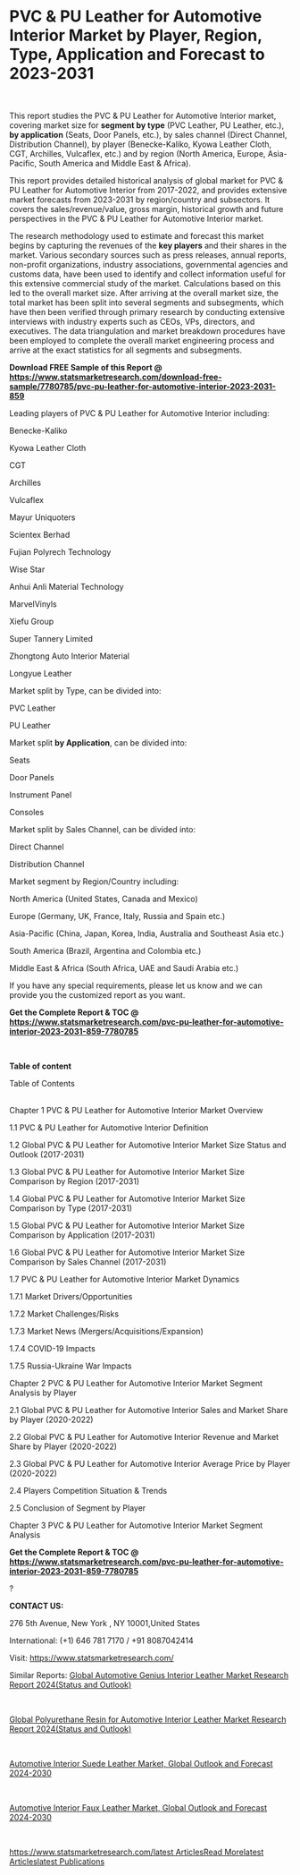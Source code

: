 <h1>PVC & PU Leather for Automotive Interior Market by Player, Region, Type, Application and Forecast to 2023-2031</h1><br/><p>This report studies the PVC & PU Leather for Automotive Interior market, covering market size for <strong>segment by type</strong> (PVC Leather, PU Leather, etc.), <strong>by application</strong> (Seats, Door Panels, etc.), by sales channel (Direct Channel, Distribution Channel), by player (Benecke-Kaliko, Kyowa Leather Cloth, CGT, Archilles, Vulcaflex, etc.) and by region (North America, Europe, Asia-Pacific, South America and Middle East & Africa).</p>
 
 
 
 <p>This report provides detailed historical analysis of global market for PVC & PU Leather for Automotive Interior from 2017-2022, and provides extensive market forecasts from 2023-2031 by region/country and subsectors. It covers the sales/revenue/value, gross margin, historical growth and future perspectives in the PVC & PU Leather for Automotive Interior market.</p>
 
 
 
 <p>The research methodology used to estimate and forecast this market begins by capturing the revenues of the <strong>key players</strong> and their shares in the market. Various secondary sources such as press releases, annual reports, non-profit organizations, industry associations, governmental agencies and customs data, have been used to identify and collect information useful for this extensive commercial study of the market. Calculations based on this led to the overall market size. After arriving at the overall market size, the total market has been split into several segments and subsegments, which have then been verified through primary research by conducting extensive interviews with industry experts such as CEOs, VPs, directors, and executives. The data triangulation and market breakdown procedures have been employed to complete the overall market engineering process and arrive at the exact statistics for all segments and subsegments.</p>
 
 
 
 <p><strong>Download FREE Sample of this Report @ <a href="https://www.statsmarketresearch.com/download-free-sample/7780785/pvc-pu-leather-for-automotive-interior-2023-2031-859">https://www.statsmarketresearch.com/download-free-sample/7780785/pvc-pu-leather-for-automotive-interior-2023-2031-859</a></strong></p>
 
 
 
 <p>Leading players of PVC & PU Leather for Automotive Interior including:</p>
 
 
 
 <p>Benecke-Kaliko</p>
 
 
 
 <p>Kyowa Leather Cloth</p>
 
 
 
 <p>CGT</p>
 
 
 
 <p>Archilles</p>
 
 
 
 <p>Vulcaflex</p>
 
 
 
 <p>Mayur Uniquoters</p>
 
 
 
 <p>Scientex Berhad</p>
 
 
 
 <p>Fujian Polyrech Technology</p>
 
 
 
 <p>Wise Star</p>
 
 
 
 <p>Anhui Anli Material Technology</p>
 
 
 
 <p>MarvelVinyls</p>
 
 
 
 <p>Xiefu Group</p>
 
 
 
 <p>Super Tannery Limited</p>
 
 
 
 <p>Zhongtong Auto Interior Material</p>
 
 
 
 <p>Longyue Leather</p>
 
 
 
 <p>Market split by Type, can be divided into:</p>
 
 
 
 <p>PVC Leather</p>
 
 
 
 <p>PU Leather</p>
 
 
 
 <p>Market split <strong>by Application</strong>, can be divided into:</p>
 
 
 
 <p>Seats</p>
 
 
 
 <p>Door Panels</p>
 
 
 
 <p>Instrument Panel</p>
 
 
 
 <p>Consoles</p>
 
 
 
 <p>Market split by Sales Channel, can be divided into:</p>
 
 
 
 <p>Direct Channel</p>
 
 
 
 <p>Distribution Channel</p>
 
 
 
 <p>Market segment by Region/Country including:</p>
 
 
 
 <p>North America (United States, Canada and Mexico)</p>
 
 
 
 <p>Europe (Germany, UK, France, Italy, Russia and Spain etc.)</p>
 
 
 
 <p>Asia-Pacific (China, Japan, Korea, India, Australia and Southeast Asia etc.)</p>
 
 
 
 <p>South America (Brazil, Argentina and Colombia etc.)</p>
 
 
 
 <p>Middle East & Africa (South Africa, UAE and Saudi Arabia etc.)</p>
 
 
 
 <p>If you have any special requirements, please let us know and we can provide you the customized report as you want.</p>
 
 
 
 <div><b>Get the Complete Report & TOC @ <a href="https://www.statsmarketresearch.com/pvc-pu-leather-for-automotive-interior-2023-2031-859-7780785">https://www.statsmarketresearch.com/pvc-pu-leather-for-automotive-interior-2023-2031-859-7780785</a></b></div>
 
 
 
 <p><br />
 
 <b>Table of content</b></p>
 
 
 
 <p>Table of Contents<br />
 
 <br />
 
 Chapter 1 PVC & PU Leather for Automotive Interior Market Overview<br />
 
 1.1 PVC & PU Leather for Automotive Interior Definition<br />
 
 1.2 Global PVC & PU Leather for Automotive Interior Market Size Status and Outlook (2017-2031)<br />
 
 1.3 Global PVC & PU Leather for Automotive Interior Market Size Comparison by Region (2017-2031)<br />
 
 1.4 Global PVC & PU Leather for Automotive Interior Market Size Comparison by Type (2017-2031)<br />
 
 1.5 Global PVC & PU Leather for Automotive Interior Market Size Comparison by Application (2017-2031)<br />
 
 1.6 Global PVC & PU Leather for Automotive Interior Market Size Comparison by Sales Channel (2017-2031)<br />
 
 1.7 PVC & PU Leather for Automotive Interior Market Dynamics<br />
 
 1.7.1 Market Drivers/Opportunities<br />
 
 1.7.2 Market Challenges/Risks<br />
 
 1.7.3 Market News (Mergers/Acquisitions/Expansion)<br />
 
 1.7.4 COVID-19 Impacts<br />
 
 1.7.5 Russia-Ukraine War Impacts<br />
 
 Chapter 2 PVC & PU Leather for Automotive Interior Market Segment Analysis by Player<br />
 
 2.1 Global PVC & PU Leather for Automotive Interior Sales and Market Share by Player (2020-2022)<br />
 
 2.2 Global PVC & PU Leather for Automotive Interior Revenue and Market Share by Player (2020-2022)<br />
 
 2.3 Global PVC & PU Leather for Automotive Interior Average Price by Player (2020-2022)<br />
 
 2.4 Players Competition Situation & Trends<br />
 
 2.5 Conclusion of Segment by Player<br />
 
 Chapter 3 PVC & PU Leather for Automotive Interior Market Segment Analysis</p>
 
 
 
 <div><b>Get the Complete Report & TOC @ <a href="https://www.statsmarketresearch.com/pvc-pu-leather-for-automotive-interior-2023-2031-859-7780785">https://www.statsmarketresearch.com/pvc-pu-leather-for-automotive-interior-2023-2031-859-7780785</a></b></div>
 
 
 
 <p>? </p>
 
 
 
 <p><b>CONTACT US:</b><br />
 
 276 5th Avenue, New York , NY 10001,United States<br />
 
 International: (+1) 646 781 7170 / +91 8087042414<br />
 
 Visit: <a href="https://www.statsmarketresearch.com/">https://www.statsmarketresearch.com/</a><br />
 
 Similar Reports: <a href="https://www.statsmarketresearch.com/pvc-pu-leather-for-automotive-interior-2023-2031-859-7780785">Global Automotive Genius Interior Leather Market Research Report 2024(Status and Outlook)</a><br />
 
 <br />
 
 <a href="https://www.statsmarketresearch.com/pvc-pu-leather-for-automotive-interior-2023-2031-859-7780785">Global Polyurethane Resin for Automotive Interior Leather Market Research Report 2024(Status and Outlook)</a><br />
 
 <br />
 
 <a href="https://www.statsmarketresearch.com/pvc-pu-leather-for-automotive-interior-2023-2031-859-7780785">Automotive Interior Suede Leather Market, Global Outlook and Forecast 2024-2030</a><br />
 
 <br />
 
 <a href="https://www.statsmarketresearch.com/pvc-pu-leather-for-automotive-interior-2023-2031-859-7780785">Automotive Interior Faux Leather Market, Global Outlook and Forecast 2024-2030</a><br />
 
 <br />
 
 <a href="https://gyeongbokgung.com">https://www.statsmarketresearch.com/</a><a href="https://hallyeomaritime.com">latest Articles</a><a href="https://jingwansa.com">Read More</a><a href="https://nguoiviet.jp/">latest Articles</a><a href="https://www.intelmarketresearch.com/">latest Publications</a></p>